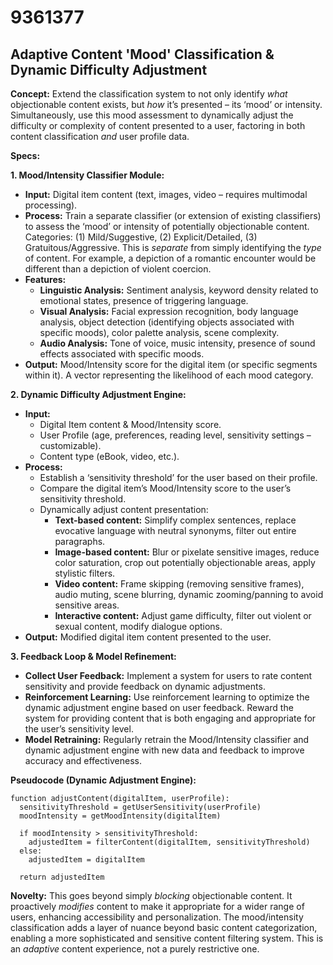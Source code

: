 # 9361377

## Adaptive Content 'Mood' Classification & Dynamic Difficulty Adjustment

**Concept:** Extend the classification system to not only identify *what* objectionable content exists, but *how* it’s presented – its ‘mood’ or intensity. Simultaneously, use this mood assessment to dynamically adjust the difficulty or complexity of content presented to a user, factoring in both content classification *and* user profile data.

**Specs:**

**1. Mood/Intensity Classifier Module:**

*   **Input:** Digital item content (text, images, video – requires multimodal processing).
*   **Process:** Train a separate classifier (or extension of existing classifiers) to assess the ‘mood’ or intensity of potentially objectionable content.  Categories: (1) Mild/Suggestive, (2) Explicit/Detailed, (3) Gratuitous/Aggressive.  This is *separate* from simply identifying the *type* of content.  For example, a depiction of a romantic encounter would be different than a depiction of violent coercion.
*   **Features:**
    *   **Linguistic Analysis:** Sentiment analysis, keyword density related to emotional states, presence of triggering language.
    *   **Visual Analysis:**  Facial expression recognition, body language analysis, object detection (identifying objects associated with specific moods), color palette analysis, scene complexity.
    *   **Audio Analysis:** Tone of voice, music intensity, presence of sound effects associated with specific moods.
*   **Output:**  Mood/Intensity score for the digital item (or specific segments within it).  A vector representing the likelihood of each mood category.

**2. Dynamic Difficulty Adjustment Engine:**

*   **Input:**
    *   Digital Item content & Mood/Intensity score.
    *   User Profile (age, preferences, reading level, sensitivity settings – customizable).
    *   Content type (eBook, video, etc.).
*   **Process:**
    *   Establish a ‘sensitivity threshold’ for the user based on their profile.
    *   Compare the digital item’s Mood/Intensity score to the user’s sensitivity threshold.
    *   Dynamically adjust content presentation:
        *   **Text-based content:** Simplify complex sentences, replace evocative language with neutral synonyms, filter out entire paragraphs.
        *   **Image-based content:** Blur or pixelate sensitive images, reduce color saturation, crop out potentially objectionable areas, apply stylistic filters.
        *   **Video content:** Frame skipping (removing sensitive frames), audio muting, scene blurring, dynamic zooming/panning to avoid sensitive areas.
        *   **Interactive content:**  Adjust game difficulty, filter out violent or sexual content, modify dialogue options.
*   **Output:**  Modified digital item content presented to the user.

**3.  Feedback Loop & Model Refinement:**

*   **Collect User Feedback:**  Implement a system for users to rate content sensitivity and provide feedback on dynamic adjustments.
*   **Reinforcement Learning:** Use reinforcement learning to optimize the dynamic adjustment engine based on user feedback.  Reward the system for providing content that is both engaging and appropriate for the user’s sensitivity level.
*   **Model Retraining:** Regularly retrain the Mood/Intensity classifier and dynamic adjustment engine with new data and feedback to improve accuracy and effectiveness.

**Pseudocode (Dynamic Adjustment Engine):**

```
function adjustContent(digitalItem, userProfile):
  sensitivityThreshold = getUserSensitivity(userProfile)
  moodIntensity = getMoodIntensity(digitalItem)

  if moodIntensity > sensitivityThreshold:
    adjustedItem = filterContent(digitalItem, sensitivityThreshold)
  else:
    adjustedItem = digitalItem

  return adjustedItem
```

**Novelty:** This goes beyond simply *blocking* objectionable content. It proactively *modifies* content to make it appropriate for a wider range of users, enhancing accessibility and personalization.  The mood/intensity classification adds a layer of nuance beyond basic content categorization, enabling a more sophisticated and sensitive content filtering system. This is an *adaptive* content experience, not a purely restrictive one.